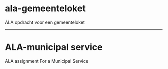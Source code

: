 # ala-gemeenteloket
ALA opdracht voor een gemeenteloket

-----------------------------------------

# ALA-municipal service
ALA assignment For a Municipal Service



